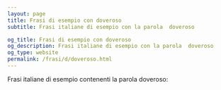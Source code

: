 ```yaml
---
layout: page
title: Frasi di esempio con doveroso 
subtitle: Frasi italiane di esempio con la parola  doveroso

og_title: Frasi di esempio con doveroso 
og_description: Frasi italiane di esempio con la parola  doveroso
og_type: website
permalink: /frasi/d/doveroso.html
---
```


Frasi italiane di esempio contenenti la parola doveroso:


